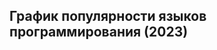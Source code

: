 ## График популярности языков программирования (2023)

<canvas id="myChart" width="400" height="200"></canvas>
<script src="https://cdn.jsdelivr.net/npm/chart.js"></script>
<script>
  const ctx = document.getElementById('myChart').getContext('2d');
  const myChart = new Chart(ctx, {
    type: 'bar',
    data: {
      labels: ['Python', 'JavaScript', 'Java', 'C#', 'C++', 'PHP', 'TypeScript', 'Go', 'Kotlin', 'Swift'],
      datasets: [{
        label: 'Популярность (%)',
        data: [20.9, 19.7, 16.7, 10.4, 7.5, 6.3, 5.6, 4.2, 3.8, 3.1], // Примерные данные
        backgroundColor: [
          '#67C23A', // Python
          '#E6A23C', // JavaScript
          '#F56C6C', // Java
          '#409EFF', // C#
          '#324157', // C++
          '#8B008B', // PHP
          '#1E90FF', // TypeScript
          '#00CED1', // Go
          '#FF4500', // Kotlin
          '#FF8C00'  // Swift
        ],
        borderColor: '#fff',
        borderWidth: 1
      }]
    },
    options: {
      scales: {
        y: {
          beginAtZero: true,
          title: {
            display: true,
            text: 'Популярность (%)'
          }
        },
        x: {
          title: {
            display: true,
            text: 'Языки программирования'
          }
        }
      },
      plugins: {
        legend: {
          display: false
        },
        tooltip: {
          callbacks: {
            label: function(context) {
              return `${context.dataset.label}: ${context.raw}%`;
            }
          }
        }
      }
    }
  });
</script>
